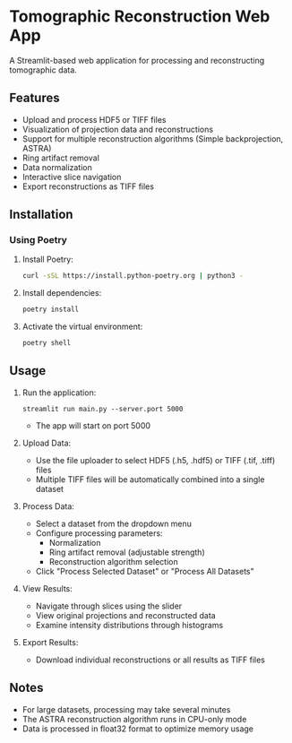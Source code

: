 
# Tomographic Reconstruction Web App

A Streamlit-based web application for processing and reconstructing tomographic data.

## Features

- Upload and process HDF5 or TIFF files
- Visualization of projection data and reconstructions 
- Support for multiple reconstruction algorithms (Simple backprojection, ASTRA)
- Ring artifact removal
- Data normalization
- Interactive slice navigation
- Export reconstructions as TIFF files

## Installation

### Using Poetry

1. Install Poetry:

    ```bash
    curl -sSL https://install.python-poetry.org | python3 -
    ```

2. Install dependencies:

    ```bash
    poetry install
    ```

3. Activate the virtual environment:

    ```bash
    poetry shell
    ```


## Usage

1. Run the application:
   ```
   streamlit run main.py --server.port 5000
   ```
   - The app will start on port 5000

2. Upload Data:
   - Use the file uploader to select HDF5 (.h5, .hdf5) or TIFF (.tif, .tiff) files
   - Multiple TIFF files will be automatically combined into a single dataset

3. Process Data:
   - Select a dataset from the dropdown menu
   - Configure processing parameters:
     - Normalization
     - Ring artifact removal (adjustable strength)
     - Reconstruction algorithm selection
   - Click "Process Selected Dataset" or "Process All Datasets"

4. View Results:
   - Navigate through slices using the slider
   - View original projections and reconstructed data
   - Examine intensity distributions through histograms

5. Export Results:
   - Download individual reconstructions or all results as TIFF files

## Notes

- For large datasets, processing may take several minutes
- The ASTRA reconstruction algorithm runs in CPU-only mode
- Data is processed in float32 format to optimize memory usage
